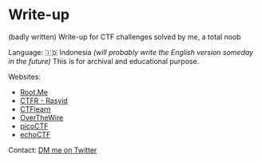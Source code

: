 # Write-up
(badly written) Write-up for CTF challenges solved by me, a total noob

Language: :indonesia: Indonesia <i>(will probably write the English version someday in the future)</i>
This is for archival and educational purpose.

Websites:
- [Root.Me](https://www.root-me.org/?page=news&lang=en)
- [CTFR - Rasyid](https://rasyidmf.com/)
- [CTFlearn](https://ctflearn.com/)
- [OverTheWire](https://overthewire.org/wargames/)
- [picoCTF](https://play.picoctf.org/practice)
- [echoCTF](https://echoctf.red/)

Contact: [DM me on Twitter](https://twitter.com/ftiannisa)